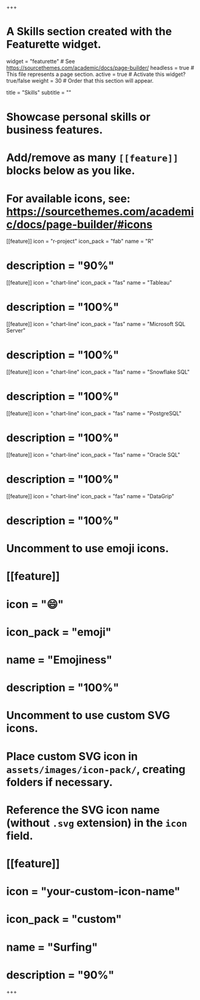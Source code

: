 +++
# A Skills section created with the Featurette widget.
widget = "featurette"  # See https://sourcethemes.com/academic/docs/page-builder/
headless = true  # This file represents a page section.
active = true  # Activate this widget? true/false
weight = 30  # Order that this section will appear.

title = "Skills"
subtitle = ""

# Showcase personal skills or business features.
# 
# Add/remove as many `[[feature]]` blocks below as you like.
# 
# For available icons, see: https://sourcethemes.com/academic/docs/page-builder/#icons

[[feature]]
  icon = "r-project"
  icon_pack = "fab"
  name = "R"
  # description = "90%"
  
[[feature]]
  icon = "chart-line"
  icon_pack = "fas"
  name = "Tableau"
  # description = "100%"  
  
[[feature]]
  icon = "chart-line"
  icon_pack = "fas"
  name = "Microsoft SQL Server"
  # description = "100%"  
  
[[feature]]
  icon = "chart-line"
  icon_pack = "fas"
  name = "Snowflake SQL"
  # description = "100%"  
  
[[feature]]
  icon = "chart-line"
  icon_pack = "fas"
  name = "PostgreSQL"
  # description = "100%"  
  
[[feature]]
  icon = "chart-line"
  icon_pack = "fas"
  name = "Oracle SQL"
  # description = "100%" 
  
[[feature]]
  icon = "chart-line"
  icon_pack = "fas"
  name = "DataGrip"
  # description = "100%"  
  
# Uncomment to use emoji icons.
# [[feature]]
#  icon = ":smile:"
#  icon_pack = "emoji"
#  name = "Emojiness"
#  description = "100%"  

# Uncomment to use custom SVG icons.
# Place custom SVG icon in `assets/images/icon-pack/`, creating folders if necessary.
# Reference the SVG icon name (without `.svg` extension) in the `icon` field.
# [[feature]]
#  icon = "your-custom-icon-name"
#  icon_pack = "custom"
#  name = "Surfing"
#  description = "90%"

+++
